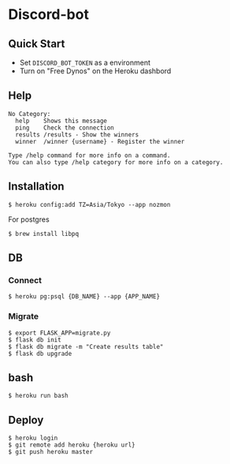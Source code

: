 # Discord-bot

## Quick Start
- Set `DISCORD_BOT_TOKEN` as a environment
- Turn on "Free Dynos" on the Heroku dashbord

## Help

```
No Category:
  help    Shows this message
  ping    Check the connection
  results /results - Show the winners
  winner  /winner {username} - Register the winner

Type /help command for more info on a command.
You can also type /help category for more info on a category.
```


## Installation

```
$ heroku config:add TZ=Asia/Tokyo --app nozmon
```

For postgres

```
$ brew install libpq
```

## DB
### Connect

```
$ heroku pg:psql {DB_NAME} --app {APP_NAME}
```

### Migrate

```
$ export FLASK_APP=migrate.py
$ flask db init
$ flask db migrate -m "Create results table"
$ flask db upgrade
```

## bash

```
$ heroku run bash
```

## Deploy

```
$ heroku login
$ git remote add heroku {heroku url}
$ git push heroku master
```


